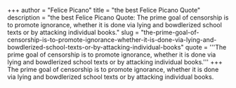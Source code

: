 +++
author = "Felice Picano"
title = "the best Felice Picano Quote"
description = "the best Felice Picano Quote: The prime goal of censorship is to promote ignorance, whether it is done via lying and bowdlerized school texts or by attacking individual books."
slug = "the-prime-goal-of-censorship-is-to-promote-ignorance-whether-it-is-done-via-lying-and-bowdlerized-school-texts-or-by-attacking-individual-books"
quote = '''The prime goal of censorship is to promote ignorance, whether it is done via lying and bowdlerized school texts or by attacking individual books.'''
+++
The prime goal of censorship is to promote ignorance, whether it is done via lying and bowdlerized school texts or by attacking individual books.
